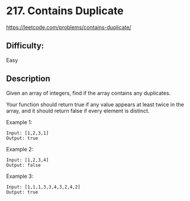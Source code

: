 # 217. Contains Duplicate

https://leetcode.com/problems/contains-duplicate/

## Difficulty:

Easy

## Description

Given an array of integers, find if the array contains any duplicates.

Your function should return true if any value appears at least twice in the array, 
and it should return false if every element is distinct.

Example 1:
```
Input: [1,2,3,1]
Output: true
```

Example 2:
```
Input: [1,2,3,4]
Output: false
```

Example 3:
```
Input: [1,1,1,3,3,4,3,2,4,2]
Output: true
```
